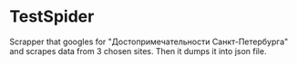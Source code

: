 # TestSpider
 Scrapper that googles for "Достопримечательности Санкт-Петербурга" and scrapes data from 3 chosen sites.
Then it dumps it into json file.
